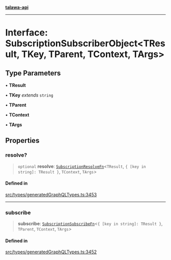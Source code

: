 [**talawa-api**](../../../README.md)

***

# Interface: SubscriptionSubscriberObject\<TResult, TKey, TParent, TContext, TArgs\>

## Type Parameters

• **TResult**

• **TKey** *extends* `string`

• **TParent**

• **TContext**

• **TArgs**

## Properties

### resolve?

> `optional` **resolve**: [`SubscriptionResolveFn`](../type-aliases/SubscriptionResolveFn.md)\<`TResult`, `{ [key in string]: TResult }`, `TContext`, `TArgs`\>

#### Defined in

[src/types/generatedGraphQLTypes.ts:3453](https://github.com/Suyash878/talawa-api/blob/f376d03c37e9acd046e7cc983947432c95f74442/src/types/generatedGraphQLTypes.ts#L3453)

***

### subscribe

> **subscribe**: [`SubscriptionSubscribeFn`](../type-aliases/SubscriptionSubscribeFn.md)\<`{ [key in string]: TResult }`, `TParent`, `TContext`, `TArgs`\>

#### Defined in

[src/types/generatedGraphQLTypes.ts:3452](https://github.com/Suyash878/talawa-api/blob/f376d03c37e9acd046e7cc983947432c95f74442/src/types/generatedGraphQLTypes.ts#L3452)
